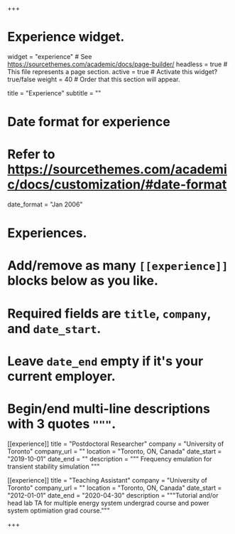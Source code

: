 +++
# Experience widget.
widget = "experience"  # See https://sourcethemes.com/academic/docs/page-builder/
headless = true  # This file represents a page section.
active = true  # Activate this widget? true/false
weight = 40  # Order that this section will appear.

title = "Experience"
subtitle = ""

# Date format for experience
#   Refer to https://sourcethemes.com/academic/docs/customization/#date-format
date_format = "Jan 2006"

# Experiences.
#   Add/remove as many `[[experience]]` blocks below as you like.
#   Required fields are `title`, `company`, and `date_start`.
#   Leave `date_end` empty if it's your current employer.
#   Begin/end multi-line descriptions with 3 quotes `"""`.
[[experience]]
  title = "Postdoctoral Researcher"
  company = "University of Toronto"
  company_url = ""
  location = "Toronto, ON, Canada"
  date_start = "2019-10-01"
  date_end = ""
  description = """
  Frequency emulation for transient stability simulation
  """

[[experience]]
  title = "Teaching Assistant"
  company = "University of Toronto"
  company_url = ""
  location = "Toronto, ON, Canada"
  date_start = "2012-01-01"
  date_end = "2020-04-30"
  description = """Tutorial and/or head lab TA for multiple energy system undergrad course and power system optimiation grad course."""

+++

